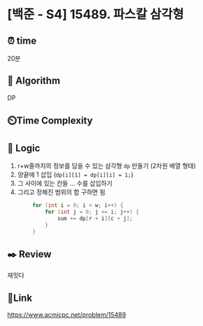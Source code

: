 # [백준 - S4] 15489. 파스칼 삼각형


## ⏰ **time**
20분

## :pushpin: **Algorithm**
DP

## ⏲️**Time Complexity**


## :round_pushpin: **Logic**
1. r+w줄까지의 정보를 담을 수 있는 삼각형 `dp` 만들기 (2차원 배열 형태)
2. 양끝에 1 삽입 (`dp[i][1] = dp[i][i] = 1;`)
3. 그 사이에 있는 칸들 ... 수를 삽입하기 
4. 그리고 정해진 범위의 합 구하면 됨
```java
        for (int i = 0; i < w; i++) {
            for (int j = 0; j <= i; j++) {
                sum += dp[r + i][c + j];
            }
        }
```

## :black_nib: **Review** 
재밋다

## 📡**Link**
https://www.acmicpc.net/problem/15489
